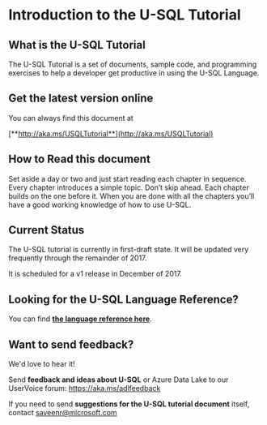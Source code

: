 # Introduction to the U-SQL Tutorial

## What is the U-SQL Tutorial

The U-SQL Tutorial is a set of documents, sample code, and programming exercises to help a developer get productive in using the U-SQL Language. 

## Get the latest version online

You can always find this document at

[**http://aka.ms/USQLTutorial**](http://aka.ms/USQLTutorial)

## How to Read this document

Set aside a day or two and just start reading each chapter in sequence. Every chapter introduces a simple topic. Don’t skip ahead. Each chapter builds on the one before it. When you are done with all the chapters you’ll have a good working knowledge of how to use U-SQL.

## Current Status

The U-SQL tutorial is currently in first-draft state. It will be updated very frequently through the remainder of 2017. 

It is scheduled for a v1 release in December of 2017.


## Looking for the U-SQL Language Reference?

You can find [**the language reference here**](https://msdn.microsoft.com/en-us/library/azure/mt591959.aspx).

## Want to send feedback?

We'd love to hear it!

Send **feedback and ideas about U-SQL** or Azure Data Lake to our UserVoice forum: https://aka.ms/adlfeedback

If you need to send **suggestions for the U-SQL tutorial document** itself, contact saveenr@microsoft.com 


